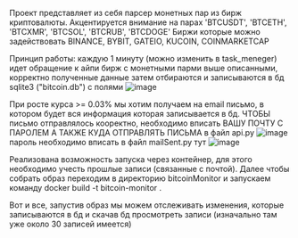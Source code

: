 Проект представляет из себя парсер монетных пар из бирж криптовалюты.
Акцентируется внимание на парах 'BTCUSDT', 'BTCETH', 'BTCXMR', 'BTCSOL', 'BTCRUB', 'BTCDOGE'
Биржи которые можно задействовать BINANCE,  BYBIT,  GATEIO,  KUCOIN, COINMARKETCAP

Принцип работы: каждую 1 минуту (можно изменить в task_meneger) идет обращение к айпи бирж с монетными парми выше описанными, корректно полученные данные затем отбираются и записываются в бд sqlite3 ("bitcoin.db") с полями
![image](https://github.com/user-attachments/assets/c231b6ad-a5e1-4e8f-8153-f1b8edaed9b0)

При росте курса >= 0.03% мы хотим получаем на email письмо, в котором будет вся информация которая записывается в бд. ЧТОБЫ письмо отправлялось кооректно, необходимо вписать ВАШУ ПОЧТУ С ПАРОЛЕМ А ТАКЖЕ КУДА ОТПРАВЛЯТЬ ПИСЬМА в файл api.py ![image](https://github.com/user-attachments/assets/266e8c23-2e87-40a8-8642-a72c1bae7f7e)
пароль необходимо вписать в файл mailSent.py тут ![image](https://github.com/user-attachments/assets/faeb6afd-8ca5-4bb3-8310-05aaf692e6d8)


Реализована возможность запуска через контейнер, для этого необходимо учесть прошлые записи (связанные с почтой).
Далее чтобы собрать образ переходим в директорию bitcoinMonitor  и запускаем команду docker build -t bitcoin-monitor .

Вот и все, запустив образ мы можем отслеживать изменения, которые записываются в бд и скачав бд просмотреть записи (изначально там  уже около 30 записей имеется)






